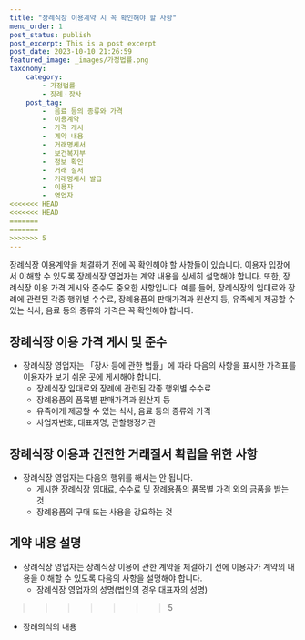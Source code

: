 ```yaml
---
title: "장례식장 이용계약 시 꼭 확인해야 할 사항"
menu_order: 1
post_status: publish
post_excerpt: This is a post excerpt
post_date: 2023-10-10 21:26:59
featured_image: _images/가정법률.png
taxonomy:
    category:
        - 가정법률
        - 장례ㆍ장사
    post_tag:
        -  음료 등의 종류와 가격
        -  이용계약
        -  가격 게시
        -  계약 내용
        -  거래명세서
        -  보건복지부
        -  정보 확인
        -  거래 질서
        -  거래명세서 발급
        -  이용자
        -  영업자
<<<<<<< HEAD
<<<<<<< HEAD
=======
=======
>>>>>>> 5
---
```



장례식장 이용계약을 체결하기 전에 꼭 확인해야 할 사항들이 있습니다. 이용자 입장에서 이해할 수 있도록 장례식장 영업자는 계약 내용을 상세히 설명해야 합니다. 또한, 장례식장 이용 가격 게시와 준수도 중요한 사항입니다. 예를 들어, 장례식장의 임대료와 장례에 관련된 각종 행위별 수수료, 장례용품의 판매가격과 원산지 등, 유족에게 제공할 수 있는 식사, 음료 등의 종류와 가격은 꼭 확인해야 합니다.

## 장례식장 이용 가격 게시 및 준수
- 장례식장 영업자는 「장사 등에 관한 법률」에 따라 다음의 사항을 표시한 가격표를 이용자가 보기 쉬운 곳에 게시해야 합니다.
  - 장례식장 임대료와 장례에 관련된 각종 행위별 수수료
  - 장례용품의 품목별 판매가격과 원산지 등
  - 유족에게 제공할 수 있는 식사, 음료 등의 종류와 가격
  - 사업자번호, 대표자명, 관할행정기관

## 장례식장 이용과 건전한 거래질서 확립을 위한 사항
- 장례식장 영업자는 다음의 행위를 해서는 안 됩니다.
  - 게시한 장례식장 임대료, 수수료 및 장례용품의 품목별 가격 외의 금품을 받는 것
  - 장례용품의 구매 또는 사용을 강요하는 것

## 계약 내용 설명
- 장례식장 영업자는 장례식장 이용에 관한 계약을 체결하기 전에 이용자가 계약의 내용을 이해할 수 있도록 다음의 사항을 설명해야 합니다.
  - 장례식장 영업자의 성명(법인의 경우 대표자의 성명)
>>>>>>> 5
  - 장례의식의 내용
